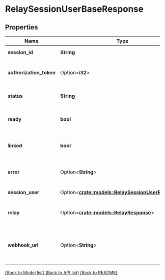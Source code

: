 # RelaySessionUserBaseResponse

## Properties

Name | Type | Description | Notes
------------ | ------------- | ------------- | -------------
**session_id** | **String** | The session ID | 
**authorization_token** | Option<**i32**> | The authorization token for the session | [optional]
**status** | **String** | The status of the session | 
**ready** | **bool** | If the session is ready to be used | 
**linked** | **bool** | If the session is linked to a relay | 
**error** | Option<**String**> | The error message if the session failed | [optional]
**session_user** | Option<[**crate::models::RelaySessionUserResponse**](RelaySessionUserResponse.md)> | List Session Users | [optional]
**relay** | Option<[**crate::models::RelayResponse**](RelayResponse.md)> | The relay details the session is linked to | [optional]
**webhook_url** | Option<**String**> | The webhook URL that we will call once the session is ready | [optional]

[[Back to Model list]](../README.md#documentation-for-models) [[Back to API list]](../README.md#documentation-for-api-endpoints) [[Back to README]](../README.md)


